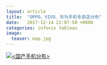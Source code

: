 ```yaml
---
layout: article
title:  "OPPO、VIVO、华为手机专卖店分布"
date:   2017-12-14 22:07:50 +0800
categories: infovis tableau
image:
  teaser: map.jpg	
---
```


<div class='tableauPlaceholder' id='viz1515255726688' style='position: relative'><noscript><a href='#'><img alt='&lt;国产手机分布&gt; ' src='https:&#47;&#47;public.tableau.com&#47;static&#47;images&#47;4K&#47;4KXJS5NFT&#47;1_rss.png' style='border: none' /></a></noscript><object class='tableauViz'  style='display:none;'><param name='host_url' value='https%3A%2F%2Fpublic.tableau.com%2F' /> <param name='embed_code_version' value='3' /> <param name='path' value='shared&#47;4KXJS5NFT' /> <param name='toolbar' value='yes' /><param name='static_image' value='https:&#47;&#47;public.tableau.com&#47;static&#47;images&#47;4K&#47;4KXJS5NFT&#47;1.png' /> <param name='animate_transition' value='yes' /><param name='display_static_image' value='yes' /><param name='display_spinner' value='yes' /><param name='display_overlay' value='yes' /><param name='display_count' value='yes' /><param name='filter' value='publish=yes' /></object></div>                <script type='text/javascript'>                    var divElement = document.getElementById('viz1515255726688');                    var vizElement = divElement.getElementsByTagName('object')[0];                    vizElement.style.width='1016px';vizElement.style.height='991px';                    var scriptElement = document.createElement('script');                    scriptElement.src = 'https://public.tableau.com/javascripts/api/viz_v1.js';                    vizElement.parentNode.insertBefore(scriptElement, vizElement);                </script>